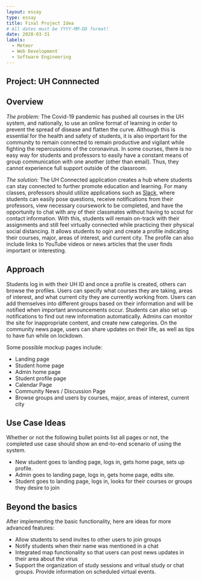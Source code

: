 ```yaml
---
layout: essay
type: essay
title: Final Project Idea
# All dates must be YYYY-MM-DD format!
date: 2020-03-31
labels:
  - Meteor
  - Web Development
  - Software Engineering
---
```

## Project: UH Connnected

## Overview
*The problem:* The Covid-19 pandemic has pushed all courses in the UH system, and nationally, to use an online format of learning in order to prevent the spread of disease and flatten the curve. Although this is essential for the health and safety of students, it is also important for the community to remain connected to remain productive and vigilant while fighting the repercussions of the coronavirus. In some courses, there is no easy way for students and professors to easily have a constant means of group communication with one another (other than email). Thus, they cannot experience full support outside of the classroom. 

*The solution:* The UH Connected application creates a hub where students can stay connected to further promote education and learning. For many classes, professors should utilize applications such as [Slack]( https://slack.com/), where students can easily pose questions, receive notifications from their professors, view necessary coursework to be completed, and have the opportunity to chat with any of their classmates without having to scout for contact information. With this, students will remain on-track with their assignments and still feel virtually connected while practicing their physical social distancing. It allows students to ogin and create a profile indicating their courses, major, areas of interest, and current city. The profile can also include links to YouTube videos or news articles that the user finds important or interesting. 

## Approach
Students log in with their UH ID and once a profile is created, others can browse the profiles.
Users can specify what courses they are taking, areas of interest, and what current city they are currently working from. Users can add themselves into different groups based on their information and will be notified when important announcements occur. 
Students can also set up notifications to find out new information automatically.
Admins can monitor the site for inappropriate content, and create new categories.
On the community news page, users can share updates on their life, as well as tips to have fun while on lockdown.

Some possible mockup pages include:
* Landing page
* Student home page
* Admin home page
* Student profile page
* Calendar Page
* Community News / Discussion Page
* Browse groups and users by courses, major, areas of interest, current city

## Use Case Ideas
Whether or not the following bullet points list all pages or not, the completed use case should show an end-to-end scenario of using the system.

* New student goes to landing page, logs in, gets home page, sets up profile.
* Admin goes to landing page, logs in, gets home page, edits site.
* Student goes to landing page, logs in, looks for their courses or groups they desire to join

## Beyond the basics
After implementing the basic functionality, here are ideas for more advanced features:
* Allow students to send invites to other users to join groups
* Notify students when their name was mentioned in a chat
* Integrated map functionality so that users can post news updates in their area about the virus
* Support the organization of study sessions and vritual study or chat groups. Provide information on scheduled virtual events.
